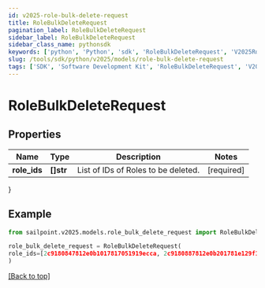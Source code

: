 ```yaml
---
id: v2025-role-bulk-delete-request
title: RoleBulkDeleteRequest
pagination_label: RoleBulkDeleteRequest
sidebar_label: RoleBulkDeleteRequest
sidebar_class_name: pythonsdk
keywords: ['python', 'Python', 'sdk', 'RoleBulkDeleteRequest', 'V2025RoleBulkDeleteRequest'] 
slug: /tools/sdk/python/v2025/models/role-bulk-delete-request
tags: ['SDK', 'Software Development Kit', 'RoleBulkDeleteRequest', 'V2025RoleBulkDeleteRequest']
---
```


# RoleBulkDeleteRequest


## Properties

Name | Type | Description | Notes
------------ | ------------- | ------------- | -------------
**role_ids** | **[]str** | List of IDs of Roles to be deleted. | [required]
}

## Example

```python
from sailpoint.v2025.models.role_bulk_delete_request import RoleBulkDeleteRequest

role_bulk_delete_request = RoleBulkDeleteRequest(
role_ids=[2c9180847812e0b1017817051919ecca, 2c9180887812e0b201781e129f151816]
)

```
[[Back to top]](#) 

